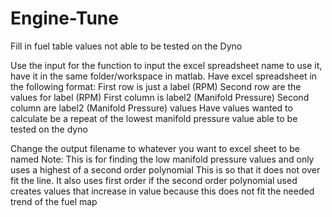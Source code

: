 # Engine-Tune
Fill in fuel table values not able to be tested on the Dyno

Use the input for the function to input the excel spreadsheet name to use it, have it in the same folder/workspace in matlab. 
Have excel spreadsheet in the following format:
  First row is just a label (RPM)
  Second row are the values for label (RPM)
  First column is label2 (Manifold Pressure)
  Second column are label2 (Manifold Pressure) values
  Have values wanted to calculate be a repeat of the lowest manifold pressure value able to be tested on the dyno
  
Change the output filename to whatever you want to excel sheet to be named
Note: 
  This is for finding the low manifold pressure values and only uses a highest of a second order polynomial
    This is so that it does not over fit the line.
    It also uses first order if the second order polynomial used creates values that increase in value because this does not fit the needed trend of the fuel map
